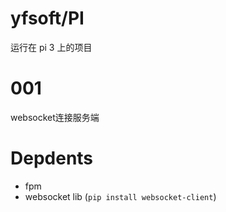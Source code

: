 # yfsoft/PI
运行在 pi 3 上的项目

# 001
websocket连接服务端

# Depdents

- fpm
- websocket lib (`pip install websocket-client`)